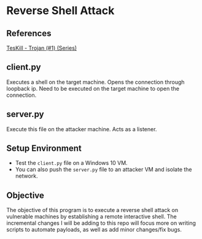# Reverse Shell Attack
## References
[TesKill - Trojan (#1) (Series)](https://www.youtube.com/watch?v=WLHlOg-ly2U) 
## client.py
Executes a shell on the target machine. Opens the connection through loopback ip. Need to be executed on the target machine to open the connection.
## server.py
Execute this file on the attacker machine. Acts as a listener.
## Setup Environment
- Test the `client.py` file on a Windows 10 VM.
- You can also push the `server.py` file to an attacker VM and isolate the network.
## Objective
The objective of this program is to execute a reverse shell attack on vulnerable machines by establishing
a remote interactive shell. The incremental changes I will be adding to this repo will focus more on
writing scripts to automate payloads, as well as add minor changes/fix bugs. 
